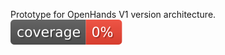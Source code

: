 Prototype for OpenHands V1 version architecture.
[![Coverage](badges/coverage.svg)](./badges/coverage.svg)

